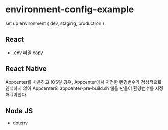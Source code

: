 # environment-config-example
set up environment ( dev, staging, production )

## React
* .env 파일 copy 

## React Native
Appcenter를 사용하고 IOS일 경우, Appcenter에서 지정한 환경변수가 정상적으로 인식하지 않아 Appcenter의 appcenter-pre-build.sh 쉘을 만들어 환경변수를 지정해줘야한다.

## Node JS
* dotenv
